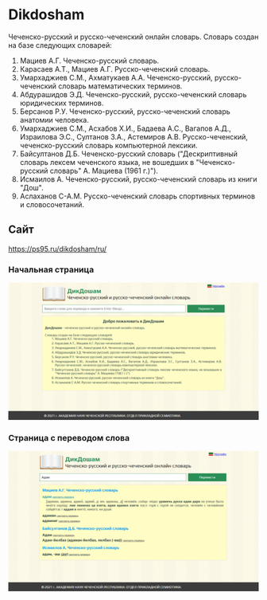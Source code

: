 # Dikdosham
Чеченско-русский и русско-чеченский онлайн словарь.
Словарь создан на базе следующих словарей:

1. Мациев А.Г. Чеченско-русский словарь.
2. Карасаев А.Т., Мациев А.Г. Русско-чеченский словарь.
3. Умархаджиев С.М., Ахматукаев А.А. Чеченско-русский, русско-чеченский словарь математических терминов.
4. Абдурашидов Э.Д. Чеченско-русский, русско-чеченский словарь юридических терминов.
5. Берсанов Р.У. Чеченско-русский, русско-чеченский словарь анатомии человека.
6. Умархаджиев С.М., Асхабов Х.И., Бадаева А.С., Вагапов А.Д., Израилова Э.С., Султанов З.А., Астемиров А.В. Русско-чеченский, чеченско-русский словарь компьютерной лексики.
7. Байсултанов Д.Б. Чеченско-русский словарь ("Дескриптивный словарь лексем чеченского языка, не вошедших в "Чеченско-русский словарь" А. Мациева (1961 г.)").
8. Исмаилов А. Чеченско-русский, русско-чеченский словарь из книги "Дош".
9. Аслаханов С-А.М. Русско-чеченский словарь спортивных терминов и словосочетаний.

## Сайт
https://ps95.ru/dikdosham/ru/

### Начальная страница
![alt text](screenshots/scr_dikdosham.png "Начальная страница")

### Страница с переводом слова
![alt text](screenshots/scr_dikdosham2.png "Страница с переводом слова")
